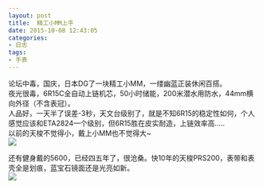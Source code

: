 ```yaml
---
layout: post
title: 	精工小MM上手
date: 2015-10-08 12:43:05
categories:
- 日志
tags:
- 手表
---
```


论坛中毒，国庆，日本DG了一块精工小MM，一缕幽蓝正装休闲百搭。    
夜光很毒，6R15C全自动上链机芯，50小时储能，200米潜水用防水，44mm横向外径（不含表冠）。    
人品好，一天半了误差-3秒，天文台级别了，就是不知6R15的稳定性如何，个人感觉应该和ETA2824一个级别，但6R15胜在皮实耐造，上链效率高.....    
以前的天梭不觉得小，戴上小MM也不觉得大~    
![](http://i1328.photobucket.com/albums/w532/xwlogic/IMG_4207_zpsbn6dxvkn.jpg)     

还有健身戴的5600，已经四五年了，很沧桑。快10年的天梭PRS200，表带和表壳全是划痕，蓝宝石镜面还是光亮如新。    
![](http://i1328.photobucket.com/albums/w532/xwlogic/IMG_4211_zpsa3cg4twi.jpg)
